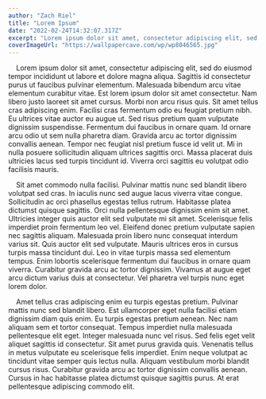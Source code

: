 ```yaml
---
author: "Zach Riel"
title: "Lorem Ipsum"
date: "2022-02-24T14:32:07.317Z"
excerpt: "Lorem ipsum dolor sit amet, consectetur adipiscing elit, sed do eiusmod tempor incididunt ut labore et dolore magna aliqua. Sagittis id consectetur purus ut faucibus pulvinar elementum. Malesuada bibendum arcu vitae elementum curabitur vitae."
coverImageUrl: "https://wallpapercave.com/wp/wp8046565.jpg"
---
```


&nbsp;&nbsp;&nbsp;&nbsp;Lorem ipsum dolor sit amet, consectetur adipiscing elit, sed do eiusmod tempor incididunt ut labore et dolore magna aliqua. Sagittis id consectetur purus ut faucibus pulvinar elementum. Malesuada bibendum arcu vitae elementum curabitur vitae. Est lorem ipsum dolor sit amet consectetur. Nam libero justo laoreet sit amet cursus. Morbi non arcu risus quis. Sit amet tellus cras adipiscing enim. Facilisi cras fermentum odio eu feugiat pretium nibh. Eu ultrices vitae auctor eu augue ut. Sed risus pretium quam vulputate dignissim suspendisse. Fermentum dui faucibus in ornare quam. Id ornare arcu odio ut sem nulla pharetra diam. Gravida arcu ac tortor dignissim convallis aenean. Tempor nec feugiat nisl pretium fusce id velit ut. Mi in nulla posuere sollicitudin aliquam ultrices sagittis orci. Massa placerat duis ultricies lacus sed turpis tincidunt id. Viverra orci sagittis eu volutpat odio facilisis mauris.

&nbsp;&nbsp;&nbsp;&nbsp;Sit amet commodo nulla facilisi. Pulvinar mattis nunc sed blandit libero volutpat sed cras. In iaculis nunc sed augue lacus viverra vitae congue. Sollicitudin ac orci phasellus egestas tellus rutrum. Habitasse platea dictumst quisque sagittis. Orci nulla pellentesque dignissim enim sit amet. Ultricies integer quis auctor elit sed vulputate mi sit amet. Scelerisque felis imperdiet proin fermentum leo vel. Eleifend donec pretium vulputate sapien nec sagittis aliquam. Malesuada proin libero nunc consequat interdum varius sit. Quis auctor elit sed vulputate. Mauris ultrices eros in cursus turpis massa tincidunt dui. Leo in vitae turpis massa sed elementum tempus. Enim lobortis scelerisque fermentum dui faucibus in ornare quam viverra. Curabitur gravida arcu ac tortor dignissim. Vivamus at augue eget arcu dictum varius duis at consectetur. Vel pharetra vel turpis nunc eget lorem dolor.

&nbsp;&nbsp;&nbsp;&nbsp;Amet tellus cras adipiscing enim eu turpis egestas pretium. Pulvinar mattis nunc sed blandit libero. Est ullamcorper eget nulla facilisi etiam dignissim diam quis enim. Eu turpis egestas pretium aenean. Nec nam aliquam sem et tortor consequat. Tempus imperdiet nulla malesuada pellentesque elit eget. Integer malesuada nunc vel risus. Sed felis eget velit aliquet sagittis id consectetur. Sit amet purus gravida quis. Venenatis tellus in metus vulputate eu scelerisque felis imperdiet. Enim neque volutpat ac tincidunt vitae semper quis lectus nulla. Aliquam vestibulum morbi blandit cursus risus. Curabitur gravida arcu ac tortor dignissim convallis aenean. Cursus in hac habitasse platea dictumst quisque sagittis purus. At erat pellentesque adipiscing commodo elit.
